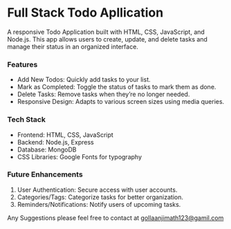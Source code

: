 # Full Stack Todo Apllication
A responsive Todo Application built with HTML, CSS, JavaScript, and Node.js. This app allows users to create, update, and delete tasks and manage their status in an organized interface.

### Features
- Add New Todos: Quickly add tasks to your list.
- Mark as Completed: Toggle the status of tasks to mark them as done.
- Delete Tasks: Remove tasks when they’re no longer needed.
- Responsive Design: Adapts to various screen sizes using media queries.

### Tech Stack
- Frontend: HTML, CSS, JavaScript
- Backend: Node.js, Express
- Database: MongoDB
- CSS Libraries: Google Fonts for typography

### Future Enhancements
1. User Authentication: Secure access with user accounts.
2. Categories/Tags: Categorize tasks for better organization.
3. Reminders/Notifications: Notify users of upcoming tasks.



Any Suggestions please feel free to contact at gollaanjimath123@gamil.com


